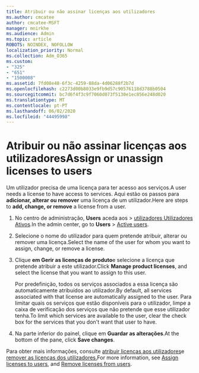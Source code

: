 ```yaml
---
title: Atribuir ou não assinar licenças aos utilizadores
ms.author: cmcatee
author: cmcatee-MSFT
manager: mnirkhe
ms.audience: Admin
ms.topic: article
ROBOTS: NOINDEX, NOFOLLOW
localization_priority: Normal
ms.collection: Adm_O365
ms.custom:
- "325"
- "651"
- "1500008"
ms.assetid: 7fd08e48-6f3c-4259-88da-4d06288f2b7d
ms.openlocfilehash: c2273d00b8033e9fb9d57c90576118d3788b0504
ms.sourcegitcommit: bc7d6f4f3c9f7060d073f5130e1ec856e248d020
ms.translationtype: MT
ms.contentlocale: pt-PT
ms.lasthandoff: 06/02/2020
ms.locfileid: "44495998"
---
```

# <a name="assign-or-unassign-licenses-to-users"></a><span data-ttu-id="ec3dd-102">Atribuir ou não assinar licenças aos utilizadores</span><span class="sxs-lookup"><span data-stu-id="ec3dd-102">Assign or unassign licenses to users</span></span>

<span data-ttu-id="ec3dd-103">Um utilizador precisa de uma licença para ter acesso aos serviços.</span><span class="sxs-lookup"><span data-stu-id="ec3dd-103">A user needs a license to have access to services.</span></span> <span data-ttu-id="ec3dd-104">Aqui estão os passos para **adicionar, alterar ou remover** uma licença de um utilizador.</span><span class="sxs-lookup"><span data-stu-id="ec3dd-104">Here are steps to **add, change, or remove** a license from a user.</span></span>
  
1. <span data-ttu-id="ec3dd-105">No centro de administração, **Users** aceda aos \> [utilizadores Utilizadores Ativos](https://go.microsoft.com/fwlink/p/?linkid=834822).</span><span class="sxs-lookup"><span data-stu-id="ec3dd-105">In the admin center, go to **Users** \> [Active users](https://go.microsoft.com/fwlink/p/?linkid=834822).</span></span>

2. <span data-ttu-id="ec3dd-106">Selecione o nome do utilizador para quem pretende atribuir, alterar ou remover uma licença.</span><span class="sxs-lookup"><span data-stu-id="ec3dd-106">Select the name of the user for whom you want to assign, change, or remove a license.</span></span>

3. <span data-ttu-id="ec3dd-107">Clique **em Gerir as licenças de produto**e selecione a licença que pretende atribuir a este utilizador.</span><span class="sxs-lookup"><span data-stu-id="ec3dd-107">Click **Manage product licenses**, and select the license that you want to assign to this user.</span></span>

    <span data-ttu-id="ec3dd-108">Por predefinição, todos os serviços associados a essa licença são automaticamente atribuídos ao utilizador.</span><span class="sxs-lookup"><span data-stu-id="ec3dd-108">By default, all services associated with that license are automatically assigned to the user.</span></span> <span data-ttu-id="ec3dd-109">Para limitar quais os serviços que estão disponíveis para o utilizador, limpe a caixa de verificação dos serviços que não pretende que esse utilizador tenha.</span><span class="sxs-lookup"><span data-stu-id="ec3dd-109">To limit which services are available to the user, clear the check box for the services that you don't want that user to have.</span></span>

4. <span data-ttu-id="ec3dd-110">Na parte inferior do painel, clique em **Guardar as alterações**.</span><span class="sxs-lookup"><span data-stu-id="ec3dd-110">At the bottom of the pane, click **Save changes**.</span></span>

<span data-ttu-id="ec3dd-111">Para obter mais informações, consulte [atribuir licenças aos utilizadores](https://docs.microsoft.com/microsoft-365/admin/add-users/add-users)e [remover as licenças dos utilizadores.](https://docs.microsoft.com/microsoft-365/admin/add-users/delete-a-user)</span><span class="sxs-lookup"><span data-stu-id="ec3dd-111">For more information, see [Assign licenses to users](https://docs.microsoft.com/microsoft-365/admin/add-users/add-users), and [Remove licenses from users](https://docs.microsoft.com/microsoft-365/admin/add-users/delete-a-user).</span></span>